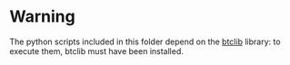 # Warning

The python scripts included in this folder depend on the [btclib](https://github.com/dginst/btclib) library: to execute them, btclib must have been installed.
